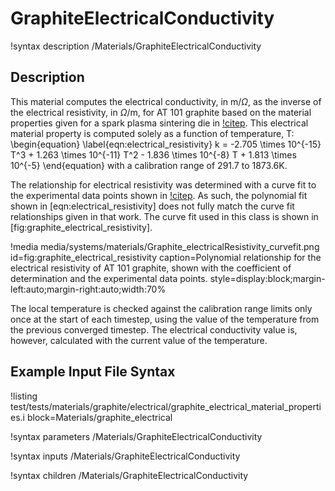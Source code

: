 # GraphiteElectricalConductivity

!syntax description /Materials/GraphiteElectricalConductivity

## Description

This material computes the electrical conductivity, in m/$\Omega$, as the
inverse of the electrical resistivity, in $\Omega$/m, for AT 101 graphite based
on the material properties given for a spark plasma sintering die in
[!citep](cincotti2007sps). This electrical material property is computed solely
as a function of temperature, T:
\begin{equation}
  \label{eqn:electrical_resistivity}
  k = -2.705 \times 10^{-15} T^3 + 1.263 \times 10^{-11} T^2 - 1.836 \times 10^{-8} T + 1.813 \times 10^{-5}
\end{equation}
with a calibration range of 291.7 to 1873.6K.

The relationship for electrical resistivity was determined with a curve
fit to the experimental data points shown in [!citep](cincotti2007sps). As such,
the polynomial fit shown in [eqn:electrical_resistivity] does not fully  match
the curve fit relationships given in that work. The curve fit used in this class
is shown in [fig:graphite_electrical_resistivity].

!media media/systems/materials/Graphite_electricalResistivity_curvefit.png
    id=fig:graphite_electrical_resistivity
    caption=Polynomial relationship for the electrical resistivity of AT 101 graphite, shown with the coefficient of determination and the experimental data points.
    style=display:block;margin-left:auto;margin-right:auto;width:70%

The local temperature is checked against the calibration range limits only once
at the start of each timestep, using the value of the temperature from the
previous converged timestep. The electrical conductivity value is, however,
calculated with the current value of the temperature.

## Example Input File Syntax

!listing test/tests/materials/graphite/electrical/graphite_electrical_material_properties.i block=Materials/graphite_electrical


!syntax parameters /Materials/GraphiteElectricalConductivity

!syntax inputs /Materials/GraphiteElectricalConductivity

!syntax children /Materials/GraphiteElectricalConductivity
